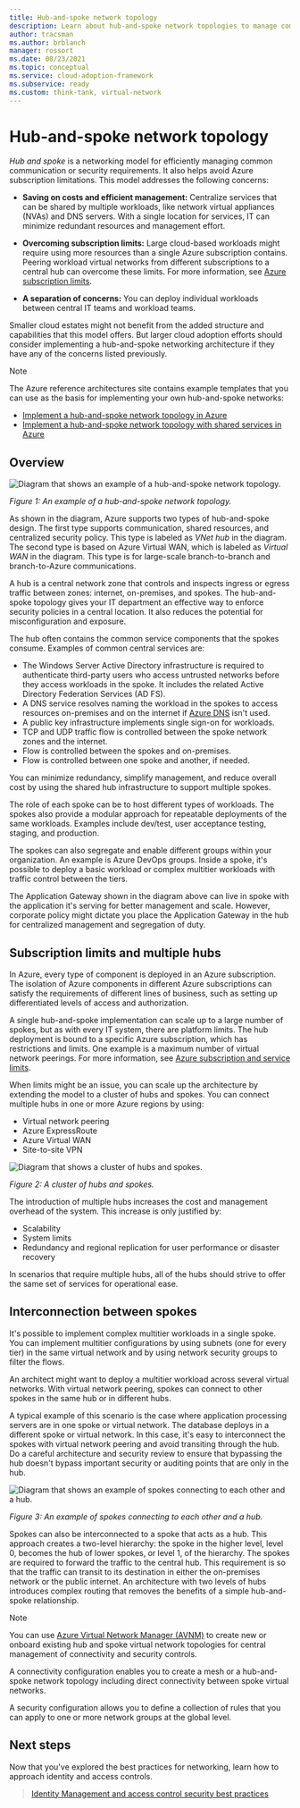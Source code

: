 ```yaml
---
title: Hub-and-spoke network topology
description: Learn about hub-and-spoke network topologies to manage common communication or security requirements more efficiently.
author: tracsman
ms.author: brblanch
manager: rossort
ms.date: 08/23/2021
ms.topic: conceptual
ms.service: cloud-adoption-framework
ms.subservice: ready
ms.custom: think-tank, virtual-network
---
```


# Hub-and-spoke network topology

*Hub and spoke* is a networking model for efficiently managing common communication or security requirements. It also helps avoid Azure subscription limitations. This model addresses the following concerns:

- **Saving on costs and efficient management:** Centralize services that can be shared by multiple workloads, like network virtual appliances (NVAs) and DNS servers. With a single location for services, IT can minimize redundant resources and management effort.

- **Overcoming subscription limits:** Large cloud-based workloads might require using more resources than a single Azure subscription contains. Peering workload virtual networks from different subscriptions to a central hub can overcome these limits. For more information, see [Azure subscription limits](/azure/azure-resource-manager/management/azure-subscription-service-limits).

- **A separation of concerns:** You can deploy individual workloads between central IT teams and workload teams.

Smaller cloud estates might not benefit from the added structure and capabilities that this model offers. But larger cloud adoption efforts should consider implementing a hub-and-spoke networking architecture if they have any of the concerns listed previously.

> [!NOTE]
> The Azure reference architectures site contains example templates that you can use as the basis for implementing your own hub-and-spoke networks:
>
> - [Implement a hub-and-spoke network topology in Azure](/azure/architecture/reference-architectures/hybrid-networking/hub-spoke)
> - [Implement a hub-and-spoke network topology with shared services in Azure](/azure/architecture/reference-architectures/hybrid-networking/#hub-spoke-network-topology)

## Overview

![Diagram that shows an example of a hub-and-spoke network topology.](../../_images/azure-best-practices/network-hub-spoke-high-level.png)

*Figure 1: An example of a hub-and-spoke network topology.*

As shown in the diagram, Azure supports two types of hub-and-spoke design. The first type supports communication, shared resources, and centralized security policy. This type is labeled as *VNet hub* in the diagram. The second type is based on Azure Virtual WAN, which is labeled as *Virtual WAN* in the diagram. This type is for large-scale branch-to-branch and branch-to-Azure communications.

A hub is a central network zone that controls and inspects ingress or egress traffic between zones: internet, on-premises, and spokes. The hub-and-spoke topology gives your IT department an effective way to enforce security policies in a central location. It also reduces the potential for misconfiguration and exposure.

The hub often contains the common service components that the spokes consume. Examples of common central services are:

- The Windows Server Active Directory infrastructure is required to authenticate third-party users who access untrusted networks before they access workloads in the spoke. It includes the related Active Directory Federation Services (AD FS).
- A DNS service resolves naming the workload in the spokes to access resources on-premises and on the internet if [Azure DNS](/azure/dns/dns-overview) isn't used.
- A public key infrastructure implements single sign-on for workloads.
- TCP and UDP traffic flow is controlled between the spoke network zones and the internet.
- Flow is controlled between the spokes and on-premises.
- Flow is controlled between one spoke and another, if needed.

You can minimize redundancy, simplify management, and reduce overall cost by using the shared hub infrastructure to support multiple spokes.

The role of each spoke can be to host different types of workloads. The spokes also provide a modular approach for repeatable deployments of the same workloads. Examples include dev/test, user acceptance testing, staging, and production.

The spokes can also segregate and enable different groups within your organization. An example is Azure DevOps groups. Inside a spoke, it's possible to deploy a basic workload or complex multitier workloads with traffic control between the tiers.

The Application Gateway shown in the diagram above can live in spoke with the application it's serving for better management and scale. However, corporate policy might dictate you place the Application Gateway in the hub for centralized management and segregation of duty.

## Subscription limits and multiple hubs

In Azure, every type of component is deployed in an Azure subscription. The isolation of Azure components in different Azure subscriptions can satisfy the requirements of different lines of business, such as setting up differentiated levels of access and authorization.

A single hub-and-spoke implementation can scale up to a large number of spokes, but as with every IT system, there are platform limits. The hub deployment is bound to a specific Azure subscription, which has restrictions and limits. One example is a maximum number of virtual network peerings. For more information, see [Azure subscription and service limits](/azure/azure-resource-manager/management/azure-subscription-service-limits).

When limits might be an issue, you can scale up the architecture by extending the model to a cluster of hubs and spokes. You can connect multiple hubs in one or more Azure regions by using:

- Virtual network peering
- Azure ExpressRoute
- Azure Virtual WAN
- Site-to-site VPN

![Diagram that shows a cluster of hubs and spokes.](../../_images/azure-best-practices/network-hub-spokes-cluster.png)

*Figure 2: A cluster of hubs and spokes.*

The introduction of multiple hubs increases the cost and management overhead of the system. This increase is only justified by:

- Scalability
- System limits
- Redundancy and regional replication for user performance or disaster recovery

In scenarios that require multiple hubs, all of the hubs should strive to offer the same set of services for operational ease.

## Interconnection between spokes

It's possible to implement complex multitier workloads in a single spoke. You can implement multitier configurations by using subnets (one for every tier) in the same virtual network and by using network security groups to filter the flows.

An architect might want to deploy a multitier workload across several virtual networks. With virtual network peering, spokes can connect to other spokes in the same hub or in different hubs.

A typical example of this scenario is the case where application processing servers are in one spoke or virtual network. The database deploys in a different spoke or virtual network. In this case, it's easy to interconnect the spokes with virtual network peering and avoid transiting through the hub. Do a careful architecture and security review to ensure that bypassing the hub doesn't bypass important security or auditing points that are only in the hub.

![Diagram that shows an example of spokes connecting to each other and a hub.](../../_images/azure-best-practices/network-spoke-to-spoke.png)

*Figure 3: An example of spokes connecting to each other and a hub.*

Spokes can also be interconnected to a spoke that acts as a hub. This approach creates a two-level hierarchy: the spoke in the higher level, level 0, becomes the hub of lower spokes, or level 1, of the hierarchy. The spokes are required to forward the traffic to the central hub. This requirement is so that the traffic can transit to its destination in either the on-premises network or the public internet. An architecture with two levels of hubs introduces complex routing that removes the benefits of a simple hub-and-spoke relationship.

> [!NOTE]
> You can use [Azure Virtual Network Manager (AVNM)]( https://docs.microsoft.com/azure/virtual-network-manager/overview) to create new or onboard existing
hub and spoke virtual network topologies for central management of connectivity    and security controls.
>
> A connectivity configuration enables you to create a mesh or a hub-and-spoke network topology including direct connectivity between spoke virtual networks.
> 
> A security configuration allows you to define a collection of rules that you can apply to one or more network groups at the global level.

## Next steps

Now that you've explored the best practices for networking, learn how to approach identity and access controls.


> [Identity Management and access control security best practices](/azure/security/fundamentals/identity-management-best-practices)
